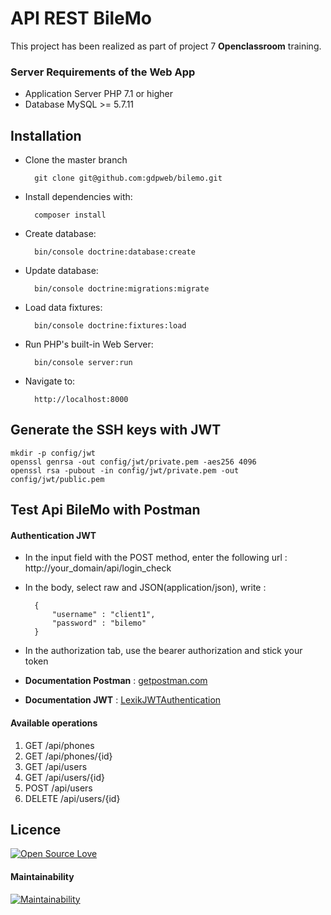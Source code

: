 # API REST BileMo

This project has been realized as part of project 7 **Openclassroom** training.

### Server Requirements of the Web App
- Application Server PHP 7.1 or higher
- Database MySQL >= 5.7.11

Installation
-----------------
- Clone the master branch

        git clone git@github.com:gdpweb/bilemo.git
- Install dependencies with:
    
        composer install
- Create database: 

        bin/console doctrine:database:create
- Update database:

        bin/console doctrine:migrations:migrate
- Load data fixtures:

        bin/console doctrine:fixtures:load
- Run PHP's built-in Web Server: 

        bin/console server:run
- Navigate to: 

        http://localhost:8000

Generate the SSH keys with JWT
-----------------
    mkdir -p config/jwt 
    openssl genrsa -out config/jwt/private.pem -aes256 4096
    openssl rsa -pubout -in config/jwt/private.pem -out config/jwt/public.pem

Test Api BileMo with Postman
-----------------

#### Authentication JWT

- In the input field with the POST method, enter the following url : http://your_domain/api/login_check
- In the body, select raw and JSON(application/json), write : 

        {
            "username" : "client1",
            "password" : "bilemo"
        }

- In the authorization tab, use the bearer authorization and stick your token
- **Documentation Postman** : [getpostman.com]( https://www.getpostman.com/)
- **Documentation JWT** :  [LexikJWTAuthentication](https://github.com/lexik/LexikJWTAuthenticationBundle/blob/master/Resources/doc/index.md)
#### Available operations
   
   1. GET /api/phones  
   2. GET /api/phones/{id}     
   3. GET /api/users   
   4. GET /api/users/{id}   
   5. POST /api/users   
   6. DELETE /api/users/{id}
   
Licence
--------
[![Open Source Love](https://badges.frapsoft.com/os/v2/open-source.png?v=103)](https://github.com/ellerbrock/open-source-badges/)

#### Maintainability

[![Maintainability](https://api.codeclimate.com/v1/badges/570786c6e4aa90d0627c/maintainability)](https://codeclimate.com/github/gdpweb/bilemo/maintainability)
